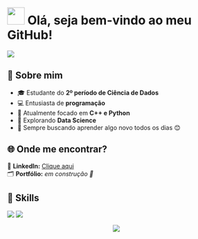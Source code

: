 <!--Título-->
<h1>
  <img src="https://media.giphy.com/media/hvRJCLFzcasrR4ia7z/giphy.gif" width="40px"> 
  Olá, seja bem-vindo ao meu GitHub!
</h1>

<!-- Animação-->
<p>
<div align="left">
  <img src="https://readme-typing-svg.herokuapp.com?font=JetBrains+Mono&weight=600&size=28&pause=2000&color=58A0C8&width=650&lines=Graduando+em+Ciência+de+Dados+📈;Transformando+ideias+em++códigos+💡;Small+steps,+big+dreams+🪐&repeat=true">
</div>
</p>

## 📍 Sobre mim  
- 🎓 Estudante do **2º período de Ciência de Dados**
- 💻 Entusiasta de **programação**
- 📘 Atualmente focado em **C++ e Python**
- 🧠 Explorando **Data Science**
- 🚀 Sempre buscando aprender algo novo todos os dias 😊

## 🌐 Onde me encontrar?

📧 **LinkedIn:** [Clique aqui](https://www.linkedin.com/in/jo%C3%A3o-vitor-santos-e-silva-264645354?utm_source=share&utm_campaign=share_via&utm_content=profile&utm_medium=ios_app)  
🗂️ **Portfólio:** *em construção 🚧*  

## 🔧 Skills  

<p>
  <img src="https://img.shields.io/badge/C-1E3A8A?style=for-the-badge&logo=c&logoColor=white"/>
  <img src="https://img.shields.io/badge/Python-2563EB?style=for-the-badge&logo=python&logoColor=white"/>
</p>

<!-- Rodapé-->
<p align="center">
  <img src="https://capsule-render.vercel.app/api?type=waving&color=58A0C8&height=120&section=footer&width=100%"/>
</p>
